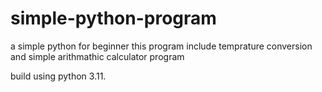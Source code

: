 # simple-python-program
a simple python for beginner
 this program include temprature conversion and simple arithmathic calculator program
 
 build using python 3.11. 
